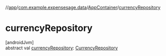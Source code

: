 //[app](../../../index.md)/[com.example.expensesage.data](../index.md)/[AppContainer](index.md)/[currencyRepository](currency-repository.md)

# currencyRepository

[androidJvm]\
abstract val [currencyRepository](currency-repository.md): [CurrencyRepository](../../com.example.expensesage.data.currencies/-currency-repository/index.md)
